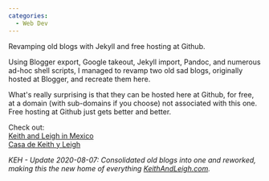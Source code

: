 ```yaml
---
categories:
  - Web Dev
---
```

Revamping old blogs with Jekyll and free hosting at Github.

Using Blogger export, Google takeout, Jekyll import, Pandoc, and numerous ad-hoc shell scripts,
I managed to revamp two old sad blogs, originally hosted at Blogger, and recreate them here.

What's really surprising is that they can be hosted here at Github, for free, at a domain
(with sub-domains if you choose)
not associated with this one. Free hosting at Github just gets better and better.

Check out:  
[Keith and Leigh in Mexico](http://www.keithandleigh.com/categories/mexblog/)  
[Casa de Keith y Leigh](http://www.keithandleigh.com/categories/casa/)

*KEH - Update 2020-08-07:
Consolidated old blogs into one and reworked, making this the new home of
everything [KeithAndLeigh.com](http://keithandleigh.com).*